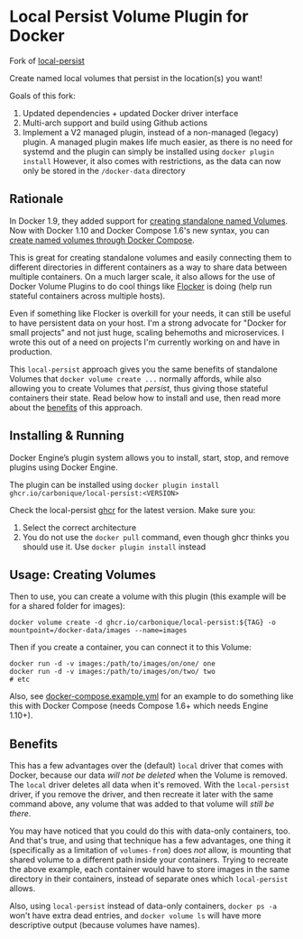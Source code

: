 # Local Persist Volume Plugin for Docker

Fork of [local-persist](https://github.com/MatchbookLab/local-persist)

Create named local volumes that persist in the location(s) you want!

Goals of this fork:

1. Updated dependencies + updated Docker driver interface
2. Multi-arch support and build using Github actions
3. Implement a V2 managed plugin, instead of a non-managed (legacy) plugin. A managed plugin makes life much easier, as there is no need for systemd and the plugin can simply be installed using `docker plugin install` However, it also comes with restrictions, as the data can now only be stored in the `/docker-data` directory

## Rationale

In Docker 1.9, they added support for [creating standalone named Volumes](https://docs.docker.com/engine/reference/commandline/volume_create/). Now with Docker 1.10 and Docker Compose 1.6's new syntax, you can [create named volumes through Docker Compose](https://docs.docker.com/compose/compose-file/#volume-configuration-reference).

This is great for creating standalone volumes and easily connecting them to different directories in different containers as a way to share data between multiple containers. On a much larger scale, it also allows for the use of Docker Volume Plugins to do cool things like [Flocker](https://github.com/ClusterHQ/flocker) is doing (help run stateful containers across multiple hosts).

Even if something like Flocker is overkill for your needs, it can still be useful to have persistent data on your host. I'm a strong advocate for "Docker for small projects" and not just huge, scaling behemoths and microservices. I wrote this out of a need on projects I'm currently working on and have in production.

This `local-persist` approach gives you the same benefits of standalone Volumes that `docker volume create ...` normally affords, while also allowing you to create Volumes that *persist*, thus giving those stateful containers their state. Read below how to install and use, then read more about the [benefits](#benefits) of this approach.

## Installing & Running

Docker Engine’s plugin system allows you to install, start, stop, and remove plugins using Docker Engine.

The plugin can be installed using `docker plugin install ghcr.io/carbonique/local-persist:<VERSION>`

Check the local-persist [ghcr](https://github.com/Carbonique/local-persist/pkgs/container/local-persist/versions) for the latest version. Make sure you:

1. Select the correct architecture
2. You do not use the `docker pull` command, even though ghcr thinks you should use it. Use `docker plugin install` instead

## Usage: Creating Volumes

Then to use, you can create a volume with this plugin (this example will be for a shared folder for images):

```shell
docker volume create -d ghcr.io/carbonique/local-persist:${TAG} -o mountpoint=/docker-data/images --name=images
```

Then if you create a container, you can connect it to this Volume:

```shell
docker run -d -v images:/path/to/images/on/one/ one
docker run -d -v images:/path/to/images/on/two/ two
# etc
```

Also, see [docker-compose.example.yml](docker-compose.example.yml) for an example to do something like this with Docker Compose (needs Compose 1.6+ which needs Engine 1.10+).

## Benefits

This has a few advantages over the (default) `local` driver that comes with Docker, because our data *will not be deleted* when the Volume is removed. The `local` driver deletes all data when it's removed. With the `local-persist` driver, if you remove the driver, and then recreate it later with the same command above, any volume that was added to that volume will *still be there*.

You may have noticed that you could do this with data-only containers, too. And that's true, and using that technique has a few advantages, one thing it (specifically as a limitation of `volumes-from`) does *not* allow, is mounting that shared volume to a different path inside your containers. Trying to recreate the above example, each container would have to store images in the same directory in their containers, instead of separate ones which `local-persist` allows.

Also, using `local-persist` instead of data-only containers, `docker ps -a` won't have extra dead entries, and `docker volume ls` will have more descriptive output (because volumes have names).
